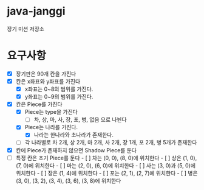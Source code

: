 # java-janggi

장기 미션 저장소

# 요구사항

- [x] 장기판은 90개 칸을 가진다
- [x] 칸은 x좌표와 y좌표를 가진다
  - [x] x좌표는 0~8의 범위를 가진다.
  - [x] y좌표는 0~9의 범위를 가진다.
- [x] 칸은 Piece를 가진다
  - [x] Piece는 type을 가진다
    - [ ] 차, 상, 마, 사, 장, 포, 병, 없음 으로 나뉜다
  - [x] Piece는 나라를 가진다.
    - [x] 나라는 한나라와 초나라가 존재한다. 
  - [ ] 각 나라별로 차 2개, 상 2개, 마 2개, 사 2개, 장 1개, 포 2개, 병 5개가 존재한다
- [x] 칸에 Piece가 존재하지 않으면 Shadow Piece를 둔다
- [ ] 특정 칸은 초기 Piece를 둔다
      - [ ] 차는 (0, 0), (8, 0)에 위치한다
      - [ ] 상은 (1, 0), (7, 0)에 위치한다
      - [ ] 마는 (2, 0), (6, 0)에 위치한다
      - [ ] 사는 (3, 0)과 (5, 0)에 위치한다
      - [ ] 장은 (1, 4)에 위치한다
      - [ ] 포는 (2, 1), (2, 7)에 위치한다
      - [ ] 병은 (3, 0), (3, 2), (3, 4), (3, 6), (3, 8)에 위치한다
